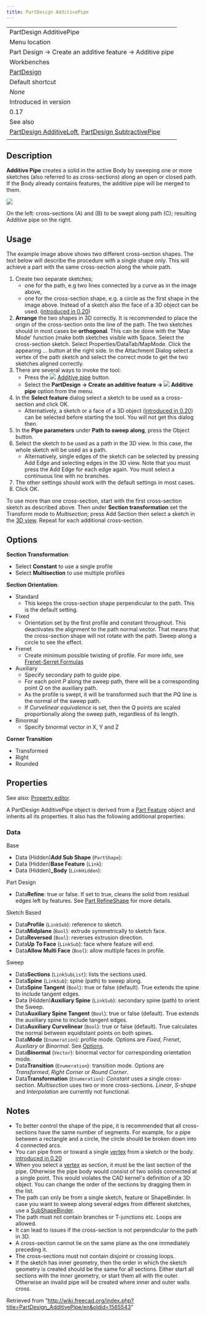 ```yaml
---
title: PartDesign AdditivePipe
---
```


|                                                                                                                                                                       |
| --------------------------------------------------------------------------------------------------------------------------------------------------------------------- |
| PartDesign AdditivePipe                                                                                                                                               |
| Menu location                                                                                                                                                         |
| Part Design → Create an additive feature → Additive pipe                                                                                                              |
| Workbenches                                                                                                                                                           |
| [PartDesign](/PartDesign_Workbench "PartDesign Workbench")                                                                                                            |
| Default shortcut                                                                                                                                                      |
| _None_                                                                                                                                                                |
| Introduced in version                                                                                                                                                 |
| 0.17                                                                                                                                                                  |
| See also                                                                                                                                                              |
| [PartDesign AdditiveLoft](/PartDesign_AdditiveLoft "PartDesign AdditiveLoft"), [PartDesign SubtractivePipe](/PartDesign_SubtractivePipe "PartDesign SubtractivePipe") |
|                                                                                                                                                                       |

## Description

**Additive Pipe** creates a solid in the active Body by sweeping one or more sketches (also referred to as cross-sections) along an open or closed path. If the Body already contains features, the additive pipe will be merged to them.

![](/src/assets/images/PartDesign_AdditivePipe_example.svg)

On the left: cross-sections (A) and (B) to be swept along path (C); resulting Additive pipe on the right.

## Usage

The example image above shows two different cross-section shapes. The text below will describe the procedure with a single shape only. This will achieve a part with the same cross-section along the whole path.

1. Create two separate sketches;
   - one for the path, e.g two lines connected by a curve as in the image above,
   - one for the cross-section shape, e.g. a circle as the first shape in the image above. Instead of a sketch also the face of a 3D object can be used. ([introduced in 0.20](/Release_notes_0.20 "Release notes 0.20"))
2. **Arrange** the two shapes in 3D correctly. It is recommended to place the origin of the cross-section onto the line of the path. The two sketches should in most cases be **orthogonal**. This can be done with the 'Map Mode' function (make both sketches visible with Space. Select the cross-section sketch. Select Properties/DataTab/MapMode. Click the appearing ... button at the right side. In the Attachment Dialog select a vertex of the path sketch and select the correct mode to get the two sketches aligned correctly.
3. There are several ways to invoke the tool:
   - Press the ![](/src/assets/images/PartDesign_AdditivePipe.svg) [Additive pipe](/PartDesign_AdditivePipe "PartDesign AdditivePipe") button.
   - Select the **PartDesign → Create an additive feature → ![](/src/assets/images/PartDesign_AdditivePipe.svg) Additive pipe** option from the menu.
4. In the **Select feature** dialog select a sketch to be used as a cross-section and click OK.
   - Alternatively, a sketch or a face of a 3D object ([introduced in 0.20](/Release_notes_0.20 "Release notes 0.20")) can be selected before starting the tool. You will not get this dialog then.
5. In the **Pipe parameters** under **Path to sweep along**, press the Object button.
6. Select the sketch to be used as a path in the 3D view. In this case, the whole sketch will be used as a path.
   - Alternatively, single edges of the sketch can be selected by pressing Add Edge and selecting edges in the 3D view. Note that you must press the Add Edge for each edge again. You must select a continuous line with no branches.
7. The other settings should work with the default settings in most cases.
8. Click OK.

To use more than one cross-section, start with the first cross-section sketch as described above. Then under **Section transformation** set the Transform mode to _Multisection_; press Add Section then select a sketch in the [3D view](/3D_view "3D view"). Repeat for each additional cross-section.

## Options

**Section Transformation**:

- Select **Constant** to use a single profile
- Select **Multisection** to use multiple profiles

**Section Orientation**:

- Standard
  - This keeps the cross-section shape perpendicular to the path. This is the default setting.
- Fixed
  - Orientation set by the first profile and constant throughout. This deactivates the alignment to the path normal vector. That means that the cross-section shape will not rotate with the path. Sweep along a circle to see the effect.
- Frenet
  - Create minimum possible twisting of profile. For more info, see [Frenet-Serret Formulas](https://en.wikipedia.org/wiki/Frenet%E2%80%93Serret_formulas)
- Auxiliary
  - Specify secondary path to guide pipe.
  - For each point _P_ along the sweep path, there will be a corresponding point _Q_ on the auxiliary path.
  - As the profile is swept, it will be transformed such that the _PQ_ line is the normal of the sweep path.
  - If _Curvelinear equivalence_ is set, then the _Q_ points are scaled proportionally along the sweep path, regardless of its length.
- Binormal
  - Specify binormal vector in X, Y and Z

**Corner Transition**

- Transformed
- Right
- Rounded

## Properties

See also: [Property editor](/Property_editor "Property editor").

A PartDesign AdditivePipe object is derived from a [Part Feature](/Part_Feature "Part Feature") object and inherits all its properties. It also has the following additional properties:

### Data

Base

- Data (Hidden)**Add Sub Shape** (`PartShape`):
- Data (Hidden)**Base Feature** (`Link`):
- Data (Hidden)**\_Body** (`LinkHidden`):

Part Design

- Data**Refine**: true or false. If set to true, cleans the solid from residual edges left by features. See [Part RefineShape](/Part_RefineShape "Part RefineShape") for more details.

Sketch Based

- Data**Profile** (`LinkSub`): reference to sketch.
- Data**Midplane** (`Bool`): extrude symmetrically to sketch face.
- Data**Reversed** (`Bool`): reverses extrusion direction.
- Data**Up To Face** (`LinkSub`): face where feature will end.
- Data**Allow Multi Face** (`Bool`): allow multiple faces in profile.

Sweep

- Data**Sections** (`LinkSubList`): lists the sections used.
- Data**Spine** (`LinkSub`): spine (path) to sweep along.
- Data**Spine Tangent** (`Bool`): true or false (default). True extends the spine to include tangent edges.
- Data (Hidden)**Auxiliary Spine** (`LinkSub`): secondary spine (path) to orient the Sweep.
- Data**Auxiliary Spine Tangent** (`Bool`): true or false (default). True extends the auxiliary spine to include tangent edges.
- Data**Auxiliary Curvelinear** (`Bool`): true or false (default). True calculates the normal between equidistant points on both spines.
- Data**Mode** (`Enumeration`): profile mode. Options are _Fixed_, _Frenet_, _Auxiliary_ or _Binormal_. See [Options](#Options).
- Data**Binormal** (`Vector`): binormal vector for corresponding orientation mode.
- Data**Transition** (`Enumeration`): transition mode. Options are _Transformed_, _Right Corner_ or _Round Corner_.
- Data**Transformation** (`Enumeration`): _Constant_ uses a single cross-section. _Multisection_ uses two or more cross-sections. _Linear_, _S-shape_ and _Interpolation_ are currently not functional.

## Notes

- To better control the shape of the pipe, it is recommended that all cross-sections have the same number of segments. For example, for a pipe between a rectangle and a circle, the circle should be broken down into 4 connected arcs.
- You can pipe from or toward a single [vertex](/Glossary#V "Glossary") from a sketch or the body. [introduced in 0.20](/Release_notes_0.20 "Release notes 0.20")
- When you select a [vertex](/Glossary#V "Glossary") as section, it must be the last section of the pipe. Otherwise the pipe body would consist of two solids connected at a single point. This would violates the CAD kernel's definition of a 3D object. You can change the order of the sections by dragging them in the list.
- The path can only be from a single sketch, feature or ShapeBinder. In case you want to sweep along several edges from different sketches, use a [SubShapeBinder](/PartDesign_SubShapeBinder "PartDesign SubShapeBinder").
- The path must not contain branches or T-junctions etc. Loops are allowed.
- It can lead to issues if the cross-section is not perpendicular to the path in 3D.
- A cross-section cannot lie on the same plane as the one immediately preceding it.
- The cross-sections must not contain disjoint or crossing loops.
- If the sketch has inner geometry, then the order in which the sketch geometry is created should be the same for all sections. Either start all sections with the inner geometry, or start them all with the outer. Otherwise an invalid pipe will be created where inner and outer walls cross.

Retrieved from "<http://wiki.freecad.org/index.php?title=PartDesign_AdditivePipe/en&oldid=1565543>"
